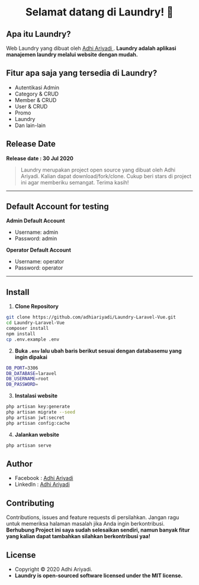 <h1 align="center">Selamat datang di Laundry! 👋</h1>

## Apa itu Laundry?

Web Laundry yang dibuat oleh <a href="https://github.com/adhiariyadi"> Adhi Ariyadi </a>. **Laundry adalah aplikasi manajemen laundry melalui website dengan mudah.**

## Fitur apa saja yang tersedia di Laundry?

-   Autentikasi Admin
-   Category & CRUD
-   Member & CRUD
-   User & CRUD
-   Promo
-   Laundry
-   Dan lain-lain

## Release Date

**Release date : 30 Jul 2020**

> Laundry merupakan project open source yang dibuat oleh Adhi Ariyadi. Kalian dapat download/fork/clone. Cukup beri stars di project ini agar memberiku semangat. Terima kasih!

---

## Default Account for testing

**Admin Default Account**

-   Username: admin
-   Password: admin

**Operator Default Account**

-   Username: operator
-   Password: operator

---

## Install

1. **Clone Repository**

```bash
git clone https://github.com/adhiariyadi/Laundry-Laravel-Vue.git
cd Laundry-Laravel-Vue
composer install
npm install
cp .env.example .env
```

2. **Buka `.env` lalu ubah baris berikut sesuai dengan databasemu yang ingin dipakai**

```bash
DB_PORT=3306
DB_DATABASE=laravel
DB_USERNAME=root
DB_PASSWORD=
```

3. **Instalasi website**

```bash
php artisan key:generate
php artisan migrate --seed
php artisan jwt:secret
php artisan config:cache
```

4. **Jalankan website**

```bash
php artisan serve
```

## Author

-   Facebook : <a href="https://web.facebook.com/adhiariyadi.me/"> Adhi Ariyadi</a>
-   LinkedIn : <a href="https://www.linkedin.com/in/adhiariyadi/"> Adhi Ariyadi</a>

## Contributing

Contributions, issues and feature requests di persilahkan.
Jangan ragu untuk memeriksa halaman masalah jika Anda ingin berkontribusi. **Berhubung Project ini saya sudah selesaikan sendiri, namun banyak fitur yang kalian dapat tambahkan silahkan berkontribusi yaa!**

## License

-   Copyright © 2020 Adhi Ariyadi.
-   **Laundry is open-sourced software licensed under the MIT license.**
